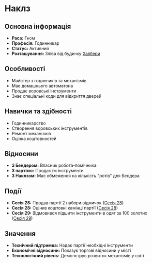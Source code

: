 # Наклз

## Основна інформація
- **Раса:** Гном
- **Професія:** Годинникар
- **Статус:** Активний
- **Розташування:** Зліва від будинку [Халбери](Халбера.md)

## Особливості
- Майстер з годинників та механізмів
- Має домашнього автоматона
- Продає воровські інструменти
- Знає спеціальні коди для відкриття дверей

## Навички та здібності
- Годинникарство
- Створення воровських інструментів
- Ремонт механізмів
- Оцінка коштовностей

## Відносини
- **З Бендером:** Власник робота-помічника
- **З партією:** Продає їм інструменти
- **З Наклзом:** Має обмеження на кількість "ротів" для Бендера

## Події
- **Сесія 28:** Продав партії 2 набори відмичок ([Сесія 28](Notes/Сесія_28.md))
- **Сесія 28:** Оцінив коштовні камінці партії ([Сесія 28](Notes/Сесія_28.md))
- **Сесія 29:** Відмовився підшити інструменти в одяг за 100 золотих ([Сесія 29](Notes/Сесія_29.md))

## Значення
- **Технічний підтримка:** Надає партії необхідні інструменти
- **Економічні відносини:** Показує торгові відносини у місті
- **Технологічний рівень:** Демонструє розвиток механізмів у світі